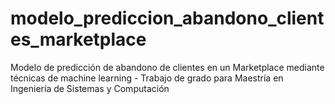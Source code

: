 # modelo_prediccion_abandono_clientes_marketplace
Modelo de predicción de abandono de clientes en un Marketplace mediante técnicas de machine learning - Trabajo de grado para Maestría en Ingeniería de Sistemas y Computación
